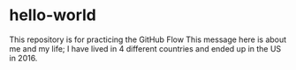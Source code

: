 # hello-world
This repository is for practicing the GitHub Flow
This message here is about me and my life; I have lived in 4 different countries and ended up in the US in 2016.
